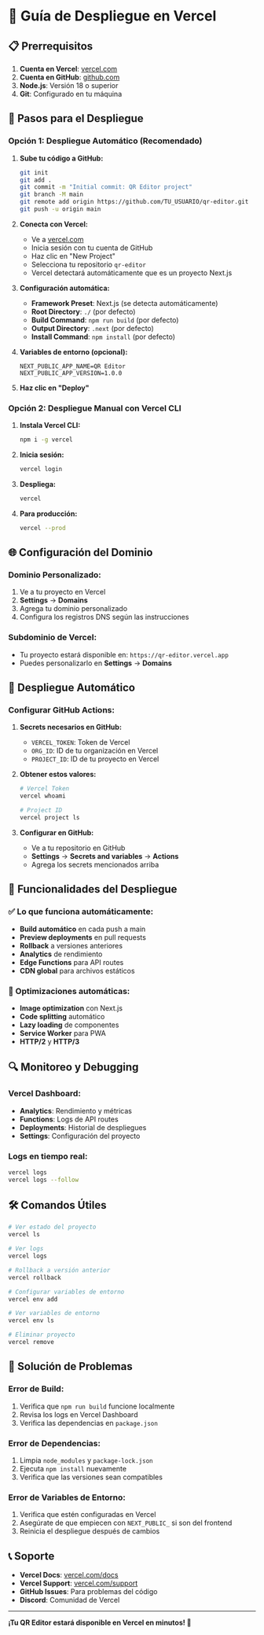 # 🚀 Guía de Despliegue en Vercel

## 📋 Prerrequisitos

1. **Cuenta en Vercel**: [vercel.com](https://vercel.com)
2. **Cuenta en GitHub**: [github.com](https://github.com)
3. **Node.js**: Versión 18 o superior
4. **Git**: Configurado en tu máquina

## 🔧 Pasos para el Despliegue

### **Opción 1: Despliegue Automático (Recomendado)**

1. **Sube tu código a GitHub:**
   ```bash
   git init
   git add .
   git commit -m "Initial commit: QR Editor project"
   git branch -M main
   git remote add origin https://github.com/TU_USUARIO/qr-editor.git
   git push -u origin main
   ```

2. **Conecta con Vercel:**
   - Ve a [vercel.com](https://vercel.com)
   - Inicia sesión con tu cuenta de GitHub
   - Haz clic en "New Project"
   - Selecciona tu repositorio `qr-editor`
   - Vercel detectará automáticamente que es un proyecto Next.js

3. **Configuración automática:**
   - **Framework Preset**: Next.js (se detecta automáticamente)
   - **Root Directory**: `./` (por defecto)
   - **Build Command**: `npm run build` (por defecto)
   - **Output Directory**: `.next` (por defecto)
   - **Install Command**: `npm install` (por defecto)

4. **Variables de entorno (opcional):**
   ```
   NEXT_PUBLIC_APP_NAME=QR Editor
   NEXT_PUBLIC_APP_VERSION=1.0.0
   ```

5. **Haz clic en "Deploy"**

### **Opción 2: Despliegue Manual con Vercel CLI**

1. **Instala Vercel CLI:**
   ```bash
   npm i -g vercel
   ```

2. **Inicia sesión:**
   ```bash
   vercel login
   ```

3. **Despliega:**
   ```bash
   vercel
   ```

4. **Para producción:**
   ```bash
   vercel --prod
   ```

## 🌐 Configuración del Dominio

### **Dominio Personalizado:**
1. Ve a tu proyecto en Vercel
2. **Settings** → **Domains**
3. Agrega tu dominio personalizado
4. Configura los registros DNS según las instrucciones

### **Subdominio de Vercel:**
- Tu proyecto estará disponible en: `https://qr-editor.vercel.app`
- Puedes personalizarlo en **Settings** → **Domains**

## 🔄 Despliegue Automático

### **Configurar GitHub Actions:**

1. **Secrets necesarios en GitHub:**
   - `VERCEL_TOKEN`: Token de Vercel
   - `ORG_ID`: ID de tu organización en Vercel
   - `PROJECT_ID`: ID de tu proyecto en Vercel

2. **Obtener estos valores:**
   ```bash
   # Vercel Token
   vercel whoami
   
   # Project ID
   vercel project ls
   ```

3. **Configurar en GitHub:**
   - Ve a tu repositorio en GitHub
   - **Settings** → **Secrets and variables** → **Actions**
   - Agrega los secrets mencionados arriba

## 📱 Funcionalidades del Despliegue

### **✅ Lo que funciona automáticamente:**
- **Build automático** en cada push a main
- **Preview deployments** en pull requests
- **Rollback** a versiones anteriores
- **Analytics** de rendimiento
- **Edge Functions** para API routes
- **CDN global** para archivos estáticos

### **🚀 Optimizaciones automáticas:**
- **Image optimization** con Next.js
- **Code splitting** automático
- **Lazy loading** de componentes
- **Service Worker** para PWA
- **HTTP/2** y **HTTP/3**

## 🔍 Monitoreo y Debugging

### **Vercel Dashboard:**
- **Analytics**: Rendimiento y métricas
- **Functions**: Logs de API routes
- **Deployments**: Historial de despliegues
- **Settings**: Configuración del proyecto

### **Logs en tiempo real:**
```bash
vercel logs
vercel logs --follow
```

## 🛠️ Comandos Útiles

```bash
# Ver estado del proyecto
vercel ls

# Ver logs
vercel logs

# Rollback a versión anterior
vercel rollback

# Configurar variables de entorno
vercel env add

# Ver variables de entorno
vercel env ls

# Eliminar proyecto
vercel remove
```

## 🚨 Solución de Problemas

### **Error de Build:**
1. Verifica que `npm run build` funcione localmente
2. Revisa los logs en Vercel Dashboard
3. Verifica las dependencias en `package.json`

### **Error de Dependencias:**
1. Limpia `node_modules` y `package-lock.json`
2. Ejecuta `npm install` nuevamente
3. Verifica que las versiones sean compatibles

### **Error de Variables de Entorno:**
1. Verifica que estén configuradas en Vercel
2. Asegúrate de que empiecen con `NEXT_PUBLIC_` si son del frontend
3. Reinicia el despliegue después de cambios

## 📞 Soporte

- **Vercel Docs**: [vercel.com/docs](https://vercel.com/docs)
- **Vercel Support**: [vercel.com/support](https://vercel.com/support)
- **GitHub Issues**: Para problemas del código
- **Discord**: Comunidad de Vercel

---

**¡Tu QR Editor estará disponible en Vercel en minutos! 🎉**
